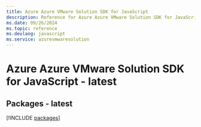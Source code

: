 ```yaml
---
title: Azure Azure VMware Solution SDK for JavaScript
description: Reference for Azure Azure VMware Solution SDK for JavaScript
ms.date: 09/26/2024
ms.topic: reference
ms.devlang: javascript
ms.service: azurevmwaresolution
---
```

# Azure Azure VMware Solution SDK for JavaScript - latest
## Packages - latest
[!INCLUDE [packages](azure-vmware-solution-index.md)]